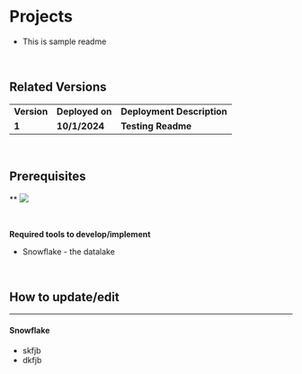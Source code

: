 # Projects

* This is sample readme

<br>

## Related Versions

<table>
    <tr>
        <td><b>Version</b></td>
        <td><b>Deployed on</b></td>
        <td><b>Deployment Description</b></td>
    </tr>
    <tr>
        <td><b>1</b></td>
        <td><b>10/1/2024</b></td>
        <td><b>Testing Readme</b></td>
    </tr>
</table>

<br>

## Prerequisites
**
<img src='https://img.shields.io/static/v1?label=&message=Snowflake&color=purple'>

<br>

**Required tools to develop/implement**

* Snowflake - the datalake

<br>

## How to update/edit
****

#### **Snowflake**
* skfjb
* dkfjb

<br>
